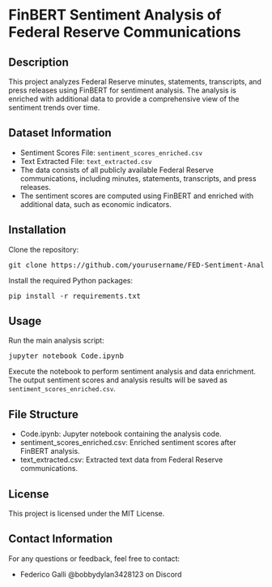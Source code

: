 <div className="p-6"> <h1 className="text-2xl font-bold">FinBERT Sentiment Analysis of Federal Reserve Communications</h1> <h2 className="text-xl mt-4">Description</h2> <p>
This project analyzes Federal Reserve minutes, statements, transcripts, and press releases using FinBERT for sentiment analysis. The analysis is enriched with additional data to provide a comprehensive view of the sentiment trends over time. </p>

  <h2 className="text-xl mt-4">Dataset Information</h2>
  <ul className="list-disc pl-6">
    <li>Sentiment Scores File: <code>sentiment_scores_enriched.csv</code></li>
    <li>Text Extracted File: <code>text_extracted.csv</code></li>
    <li>The data consists of all publicly available Federal Reserve communications, including minutes, statements, transcripts, and press releases.</li>
    <li>The sentiment scores are computed using FinBERT and enriched with additional data, such as economic indicators.</li>
  </ul>

  <h2 className="text-xl mt-4">Installation</h2>
  <p>Clone the repository:</p>
  <pre className="bg-gray-100 p-2 rounded">git clone https://github.com/yourusername/FED-Sentiment-Analysis.git</pre>
  <p>Install the required Python packages:</p>
  <pre className="bg-gray-100 p-2 rounded">pip install -r requirements.txt</pre>

  <h2 className="text-xl mt-4">Usage</h2>
  <p>Run the main analysis script:</p>
  <pre className="bg-gray-100 p-2 rounded">jupyter notebook Code.ipynb</pre>
  <p>Execute the notebook to perform sentiment analysis and data enrichment. The output sentiment scores and analysis results will be saved as <code>sentiment_scores_enriched.csv</code>.</p>

  <h2 className="text-xl mt-4">File Structure</h2>
  <ul className="list-disc pl-6">
    <li>Code.ipynb: Jupyter notebook containing the analysis code.</li>
    <li>sentiment_scores_enriched.csv: Enriched sentiment scores after FinBERT analysis.</li>
    <li>text_extracted.csv: Extracted text data from Federal Reserve communications.</li>
  </ul>

  <h2 className="text-xl mt-4">License</h2>
  <p>This project is licensed under the MIT License.</p>

  <h2 className="text-xl mt-4">Contact Information</h2>
  <p>For any questions or feedback, feel free to contact:</p>
  <ul className="list-disc pl-6">
    <li>Federico Galli @bobbydylan3428123 on Discord </li>
  </ul>
</div>


